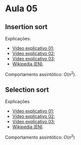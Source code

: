 # Aula 05

## Insertion sort

Explicações:

* [Vídeo explicativo 01](https://www.youtube.com/watch?v=7GUwzd_h3pI);
* [Vídeo explicativo 02](https://www.youtube.com/watch?v=EdIKIf9mHk0);
* [Vídeo explicativo 03](https://www.youtube.com/watch?v=JU767SDMDvA);
* [Wikipedia (EN)](https://en.wikipedia.org/wiki/Insertion_sort).

Comportamento assintótico: $O(n^{2})$.

## Selection sort

Explicações

* [Vídeo explicativo 01](https://www.youtube.com/watch?v=pDY2rGdsYAE);
* [Vídeo explicativo 02](https://www.youtube.com/watch?v=0-W8OEwLebQ);
* [Vídeo explicativo 03](https://www.youtube.com/watch?v=g-PGLbMth_g);
* [Wikipedia (EN)](https://en.wikipedia.org/wiki/Selection_sort).

Comportamento assintótico: $O(n^{2})$
